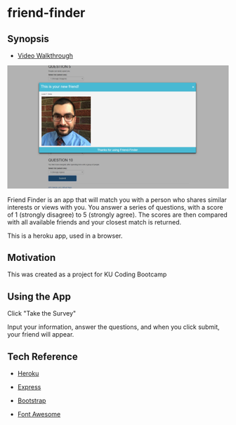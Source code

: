 # friend-finder


## Synopsis

* [Video Walkthrough](https://drive.google.com/file/d/1Hd5DhCQRMk4QLomWe6hUPpcrGxyMWQRe/view)

![FRIEND-FINDER](./app/assets/img/Capture.PNG)


Friend Finder is an app that will match you with a person who shares similar interests or views with you.  You answer a series of questions, with a score of 1 (strongly disagree) to 5 (strongly agree).  The scores are then compared with all available friends and your closest match is returned.

This is a heroku app, used in a browser.

## Motivation

This was created as a project for KU Coding Bootcamp


## Using the App

Click "Take the Survey"

Input your information, answer the questions, and when you click submit, your friend will appear.


## Tech Reference

* [Heroku](https://www.heroku.com)

* [Express](https://expressjs.com)

* [Bootstrap](https://getbootstrap.com)

* [Font Awesome](https://fontawesome.com)